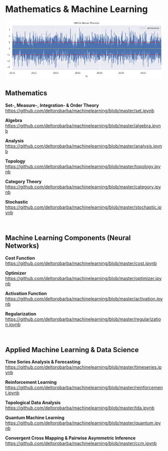 # Mathematics & Machine Learning

<img src="https://raw.githubusercontent.com/deltorobarba/repo/master/whitenoise.png" alt="white noise">

<br>

## Mathematics

<b>Set-, Measure-, Integration- & Order Theory</b><br>
https://github.com/deltorobarba/machinelearning/blob/master/set.ipynb

<b>Algebra</b><br>
https://github.com/deltorobarba/machinelearning/blob/master/algebra.ipynb

<b>Analysis</b><br>
https://github.com/deltorobarba/machinelearning/blob/master/analysis.ipynb

<b>Topology</b><br>
https://github.com/deltorobarba/machinelearning/blob/master/topology.ipynb

<b>Category Theory</b><br>
https://github.com/deltorobarba/machinelearning/blob/master/category.ipynb

<b>Stochastic</b><br>
https://github.com/deltorobarba/machinelearning/blob/master/stochastic.ipynb

<br>


## Machine Learning Components (Neural Networks)

<b>Cost Function</b><br>
https://github.com/deltorobarba/machinelearning/blob/master/cost.ipynb

<b>Optimizer</b><br>
https://github.com/deltorobarba/machinelearning/blob/master/optimizer.ipynb

<b>Activation Function</b><br>
https://github.com/deltorobarba/machinelearning/blob/master/activation.ipynb

<b>Regularization</b><br>
https://github.com/deltorobarba/machinelearning/blob/master/regularization.ipynb


<br>


## Applied Machine Learning & Data Science

<b>Time Series Analysis & Forecasting</b><br>
https://github.com/deltorobarba/machinelearning/blob/master/timeseries.ipynb

<b>Reinforcement Learning</b><br>
https://github.com/deltorobarba/machinelearning/blob/master/reinforcement.ipynb

<b>Topological Data Analysis</b><br>
https://github.com/deltorobarba/machinelearning/blob/master/tda.ipynb

<b>Quantum Machine Learning</b><br>
https://github.com/deltorobarba/machinelearning/blob/master/quantum.ipynb

<b>Convergent Cross Mapping & Pairwise Asymmetric Inference</b><br>
https://github.com/deltorobarba/machinelearning/blob/master/ccm.ipynb

<br>

